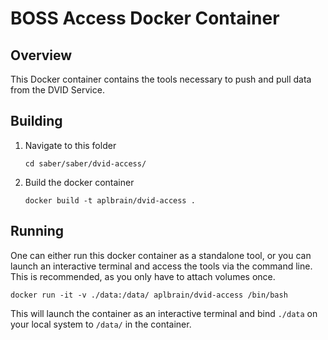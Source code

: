 # BOSS Access Docker Container 

## Overview

This Docker container contains the tools necessary to push and pull data from the DVID Service. 

## Building

1. Navigate to this folder

    ```
    cd saber/saber/dvid-access/
    ```
1. Build the docker container

    ```
    docker build -t aplbrain/dvid-access .
    ```

## Running

One can either run this docker container as a standalone tool, or you can launch an interactive terminal and access the tools via the command line. This is recommended, as you only have to attach volumes once.

```
docker run -it -v ./data:/data/ aplbrain/dvid-access /bin/bash 
```

This will launch the container as an interactive terminal and bind `./data` on your local system to `/data/` in the container.